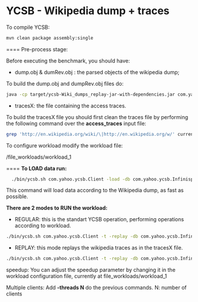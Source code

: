 YCSB - Wikipedia dump + traces
====
To compile YCSB:

```bash
mvn clean package assembly:single
```

====
Pre-process stage:

Before executing the benchmark, you should have:

- dump.obj & dumRev.obj : the parsed objects of the wikipedia dump;

To build the dump.obj and dumpRev.obj files do:

```bash
java -cp target/ycsb-Wiki_dumps_replay-jar-with-dependencies.jar com.yahoo.ycsb.workloads.CompressedDumpParser  wikiDump.xml
```
- tracesX: the file containing the access traces.

To build the tracesX file you should first clean the traces file by performing the following command over the **access_traces** input file:

```bash
grep 'http://en.wikipedia.org/wiki/\|http://en.wikipedia.org/w/' currenttmp | grep -v Special: | grep -v Image: | grep -v Category: | grep -v Wikipedia: | grep -v User: | grep -v Talk: | grep -v User_talk: | grep -v css | grep -v .class | grep -v Wikipedia% | grep -v 'oldid= -' 
```

To configure workload modify the workload file: 

/file_workloads/workload_1

====
**To LOAD data run:**

```bash
  ./bin/ycsb.sh com.yahoo.ycsb.Client -load -db com.yahoo.ycsb.InfinispanGlue -p keys_file=file_workloads/dump.obj -p replay_keys_file=file_workloads/tracesX -p oldid_file=file_workloads/dumpRevs.obj -P file_workloads/workload_1
```  
  
  This command will load data according to the Wikipedia dump, as fast as possible.
  

**There are 2 modes to RUN the workload:**

- REGULAR: this is the standart YCSB operation, performing operations according to workload.

```bash
./bin/ycsb.sh com.yahoo.ycsb.Client -t -replay -db com.yahoo.ycsb.InfinispanGlue -p keys_file=file_workloads/dump.obj -p replay_keys_file=file_workloads/tracesX -p oldid_file=file_workloads/dumpRevs.obj -P file_workloads/workload_1
```

- REPLAY: this mode replays the wikipedia traces as in the tracesX file.

```bash
./bin/ycsb.sh com.yahoo.ycsb.Client -t -replay -db com.yahoo.ycsb.InfinispanGlue -p keys_file=file_workloads/dump.obj -p replay_keys_file=file_workloads/tracesX -p oldid_file=file_workloads/dumpRevs.obj -P file_workloads/workload_1
```

  speedup: You can adjust the speedup parameter by changing it in  the workload configuration file, currently at file_workloads/workload_1
  
  Multiple clients: Add **-threads N** do the previous commands. N: number of clients
